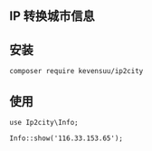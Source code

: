 ## IP 转换城市信息

## 安装

```
composer require kevensuu/ip2city
```

## 使用

```
use Ip2city\Info;

Info::show('116.33.153.65');
```